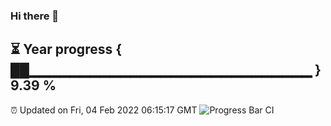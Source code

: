 ### Hi there 👋
⏳ Year progress { ██▁▁▁▁▁▁▁▁▁▁▁▁▁▁▁▁▁▁▁▁▁▁▁▁▁▁▁▁ } 9.39 %
---
⏰ Updated on Fri, 04 Feb 2022 06:15:17 GMT
![Progress Bar CI](https://github.com/liununu/liununu/workflows/Progress%20Bar%20CI/badge.svg)
